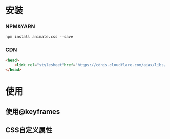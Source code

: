 # 安装

<!--toc-->

### NPM&YARN

```shell
npm install animate.css --save
```

### CDN

```html
<head>
    <link rel="stylesheet"href="https://cdnjs.cloudflare.com/ajax/libs/animate.css/4.0.0/animate.min.css"/>
</head>
```

<!--endtoc-->

# 使用

<!--toc-->

## 使用@keyframes

## CSS自定义属性

<!--endtoc-->